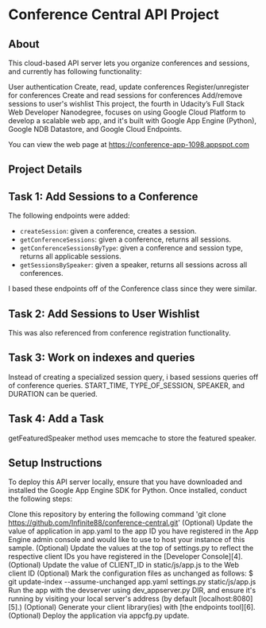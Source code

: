 # Conference Central API Project

## About
This cloud-based API server lets you organize conferences and sessions, and currently has following functionality:

User authentication
Create, read, update conferences
Register/unregister for conferences
Create and read sessions for conferences
Add/remove sessions to user's wishlist
This project, the fourth in Udacity’s Full Stack Web Developer Nanodegree, focuses on using Google Cloud Platform to develop a scalable web app, and it's built with Google App Engine (Python), Google NDB Datastore, and Google Cloud Endpoints. 

You can view the web page at https://conference-app-1098.appspot.com

## Project Details

## Task 1: Add Sessions to a Conference

The following endpoints were added:
- `createSession`: given a conference, creates a session.
- `getConferenceSessions`: given a conference, returns all sessions.
- `getConferenceSessionsByType`: given a conference and session type, returns all applicable sessions.
- `getSessionsBySpeaker`: given a speaker, returns all sessions across all conferences.

I based these endpoints off of the Conference class since they were similar.

## Task 2: Add Sessions to User Wishlist

This was also referenced from conference registration functionality.

## Task 3: Work on indexes and queries

Instead of creating a specialized session query, i based sessions queries off of conference queries. START_TIME, TYPE_OF_SESSION, SPEAKER, and DURATION can be queried.

## Task 4: Add a Task

getFeaturedSpeaker method uses memcache to store the featured speaker.

## Setup Instructions

To deploy this API server locally, ensure that you have downloaded and installed the Google App Engine SDK for Python. Once installed, conduct the following steps:

Clone this repository by entering the following command 'git clone https://github.com/Infinite88/conference-central.git'
(Optional) Update the value of application in app.yaml to the app ID you have registered in the App Engine admin console and would like to use to host your instance of this sample.
(Optional) Update the values at the top of settings.py to reflect the respective client IDs you have registered in the [Developer Console][4].
(Optional) Update the value of CLIENT_ID in static/js/app.js to the Web client ID
(Optional) Mark the configuration files as unchanged as follows: $ git update-index --assume-unchanged app.yaml settings.py static/js/app.js
Run the app with the devserver using dev_appserver.py DIR, and ensure it's running by visiting your local server's address (by default [localhost:8080][5].)
(Optional) Generate your client library(ies) with [the endpoints tool][6].
(Optional) Deploy the application via appcfg.py update.